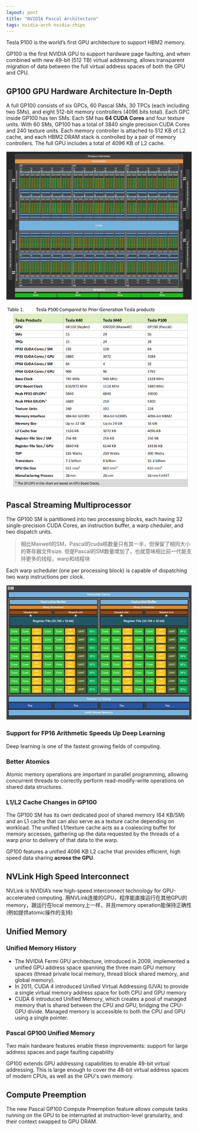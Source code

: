```yaml
---
layout: post
title: "NVIDIA Pascal Architecture"
tags: nvidia-arch nvidia-chips
---
```


Tesla P100 is the world’s first GPU architecture to support HBM2 memory.

GP100 is the first NVIDIA GPU to support hardware page faulting, and when combined with new 49-bit (512 TB) virtual addressing, allows transparent migration of data between the full virtual address spaces of both the GPU and CPU.

## GP100 GPU Hardware Architecture In-Depth

A full GP100 consists of six GPCs, 60 Pascal SMs, 30 TPCs (each including two SMs), and eight 512-bit memory controllers (4096 bits total).
Each GPC inside GP100 has ten SMs. Each SM has **64 CUDA Cores** and four texture units.  With 60 SMs, GP100 has a total of 3840 single precision CUDA Cores and 240 texture units. Each memory controller is attached to 512 KB of L2 cache, and each HBM2 DRAM stack is controlled by a pair of memory controllers. The full GPU includes a total of 4096 KB of L2 cache.

![pascal](/assets/snip-images/pascal.png)

![compared](/assets/snip-images/2023-05-24_161254.png)

## Pascal Streaming Multiprocessor

The GP100 SM is partitioned into two processing blocks, each having 32 single-precision CUDA Cores, an instruction buffer, a warp cheduler, and two dispatch units.

> 相比Maxwell的SM，Pascal的cuda核数量只有其一半，但保留了相同大小的寄存器文件size. 但是Pascal的SM数量增加了，也就意味相比前一代能支持更多的线程，warp和线程块

Each warp scheduler (one per processing block) is capable of dispatching two warp instructions per clock.

![pascal sm](/assets/snip-images/pascal-sm.png)

### Support for FP16 Arithmetic Speeds Up Deep Learning

Deep learning is one of the fastest growing fields of computing.

### Better Atomics

Atomic memory operations are important in parallel programming, allowing concurrent threads to correctly perform read-modify-write operations on shared data structures.

### L1/L2 Cache Changes in GP100

The GP100 SM has its own dedicated pool of shared memory (64 KB/SM) and an L1 cache that can also serve as a texture cache depending on workload. The unified L1/texture cache acts as a coalescing buffer for memory accesses, gathering up the data requested by the threads of a warp prior to delivery of that data to the warp.

GP100 features a unified 4096 KB L2 cache that provides efficient, high speed data sharing **across the GPU**.

## NVLink High Speed Interconnect

NVLink is NVIDIA’s new high-speed interconnect technology for GPU-accelerated computing.
用NVLink连接的GPU，程序能直接运行在其他GPU的memory，跟运行在local memory上一样，并且memory operation能保持正确性(例如提供atomic操作的支持)

## Unified Memory

### Unified Memory History

- The NVIDIA Fermi GPU architecture, introduced in 2009, implemented a unified GPU address space spanning the three main GPU memory spaces (thread private local memory, thread block shared memory, and global memory).
- In 2011, CUDA 4 introduced Unified Virtual Addressing (UVA) to provide a single virtual memory address space for both CPU and GPU memory
- CUDA 6 introduced Unified Memory, which creates a pool of managed memory that is shared between the CPU and GPU, bridging the CPU-GPU divide. Managed memory is accessible to both the CPU and GPU using a single pointer.

### Pascal GP100 Unified Memory

Two main hardware features enable these improvements: support for large address spaces and page faulting capability

GP100 extends GPU addressing capabilities to enable 49-bit virtual addressing. This is large enough to cover the 48-bit virtual address spaces of modern CPUs, as well as the GPU's own memory.

## Compute Preemption

The new Pascal GP100 Compute Preemption feature allows compute tasks running on the GPU to be interrupted at instruction-level granularity, and their context swapped to GPU DRAM.
